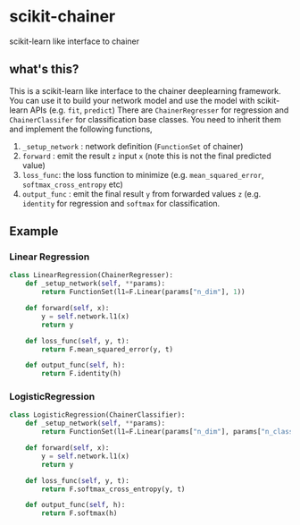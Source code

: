 # scikit-chainer
scikit-learn like interface to chainer

## what's this?
This is a scikit-learn like interface to the chainer deeplearning framework.
You can use it to build your network model and use the model with scikit-learn APIs (e.g. `fit`, `predict`)
There are `ChainerRegresser` for regression and `ChainerClassifer` for classification base classes.
You need to inherit them and implement the following functions,

1. `_setup_network` : network definition (`FunctionSet` of chainer)
2. `forward` : emit the result `z` input `x` (note this is not the final predicted value)
3. `loss_func`: the loss function to minimize (e.g. `mean_squared_error`, `softmax_cross_entropy` etc)
4. `output_func` : emit the final result `y` from forwarded values `z` (e.g. `identity` for regression and `softmax` for classification. 

## Example

### Linear Regression

```python
class LinearRegression(ChainerRegresser):
    def _setup_network(self, **params):
        return FunctionSet(l1=F.Linear(params["n_dim"], 1))

    def forward(self, x):
        y = self.network.l1(x)
        return y

    def loss_func(self, y, t):
        return F.mean_squared_error(y, t)

    def output_func(self, h):
        return F.identity(h)
```

### LogisticRegression
```python
class LogisticRegression(ChainerClassifier):
    def _setup_network(self, **params):
        return FunctionSet(l1=F.Linear(params["n_dim"], params["n_class"]))

    def forward(self, x):
        y = self.network.l1(x)
        return y

    def loss_func(self, y, t):
        return F.softmax_cross_entropy(y, t)

    def output_func(self, h):
        return F.softmax(h)
```

